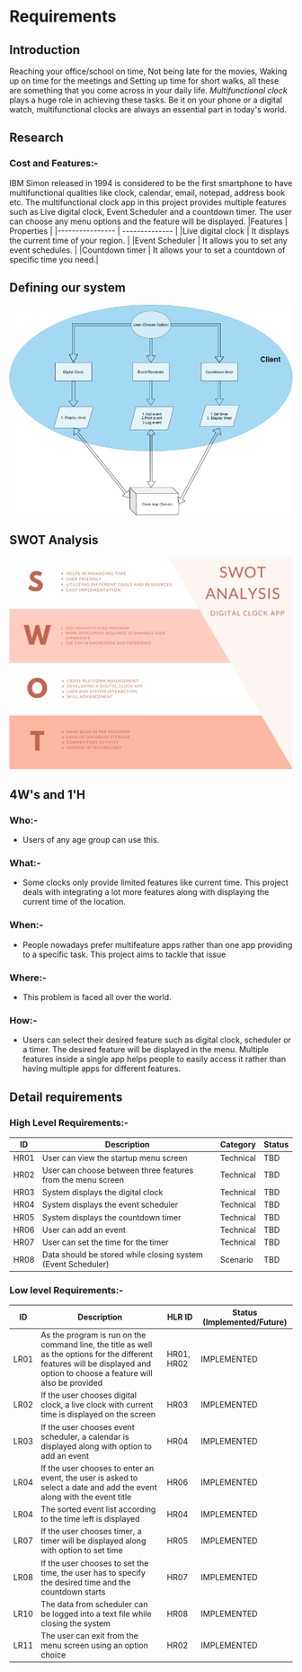 # Requirements

## Introduction

Reaching your office/school on time, Not being late for the movies, Waking up on time for the meetings and Setting up time for short walks, all these are something that you come across in your daily life. _Multifunctional clock_ plays a huge role in achieving these tasks. Be it on your phone or a digital watch, multifunctional clocks are always an essential part in today's world.


## Research

### Cost and Features:-
 IBM Simon released in 1994 is considered to be the first smartphone to have multifunctional qualities like clock, calendar, email, notepad, address book etc. 
The multifunctional clock app in this project provides multiple features such as Live digital clock, Event Scheduler and a countdown timer. The user can choose any menu options and the feature will be displayed.
|Features | Properties |
|---------------- | -------------- |
|Live digital clock | It displays the current time of your region. |
|Event Scheduler | It allows you to set any event schedules. |
|Countdown timer | It allows your to set a countdown of specific time you need.|

## Defining our system

![Defining system](/1_Requirements/systemdesign.png)

## SWOT Analysis

![Swot Analysis](/1_Requirements/swotanalysis.png)

## 4W&#39;s and 1&#39;H

### Who:-

- Users of any age group can use this.

### What:-

- Some clocks only provide limited features like current time. This project deals with integrating a lot more features along with displaying the current time of the location.

### When:-

- People nowadays prefer multifeature apps rather than one app providing to a specific task. This project aims to tackle that issue

### Where:-

- This problem is faced all over the world.

### How:-

- Users can select their desired feature such as digital clock, scheduler or a timer. The desired feature will be displayed in the menu. Multiple features inside a single app helps people to easily access it rather than having multiple apps for different features.

## Detail requirements

### High Level Requirements:-

| ID   | Description                                                 | Category  | Status |
| ---- | ----------------------------------------------------------- | --------- | ------ |
| HR01 | User can view the startup menu screen                       | Technical | TBD    |
| HR02 | User can choose between three features from the menu screen | Technical | TBD    |
| HR03 | System displays the digital clock                           | Technical | TBD    |
| HR04 | System displays the event scheduler                         | Technical | TBD    |
| HR05 | System displays the countdown timer                         | Technical | TBD    |
| HR06 | User can add an event                                       | Technical | TBD    |
| HR07 | User can set the time for the timer                         | Technical | TBD    |
| HR08 | Data should be stored while closing system (Event Scheduler) | Scenario  | TBD    |

### Low level Requirements:-

| ID   | Description                                                                                                                                                                   | HLR ID     | Status (Implemented/Future) |
| ---- | ----------------------------------------------------------------------------------------------------------------------------------------------------------------------------- | ---------- | --------------------------- |
| LR01 | As the program is run on the command line, the title as well as the options for the different features will be displayed and option to choose a feature will also be provided | HR01, HR02 |   IMPLEMENTED           |              
| LR02 | If the user chooses digital clock, a live clock with current time is displayed on the screen | HR03       |    IMPLEMENTED                         |
| LR03 | If the user chooses event scheduler, a calendar is displayed along with option to add an event| HR04       |   IMPLEMENTED                          |
| LR04 | If the user chooses to enter an event, the user is asked to select a date and add the event along with the event title | HR06 |   IMPLEMENTED                          |
| LR04 | The sorted event list according to the time left is displayed| HR04 |      IMPLEMENTED                       |
| LR07 | If the user chooses timer, a timer will be displayed along with option to set time  | HR05       |    IMPLEMENTED                         |
| LR08 | If the user chooses to set the time, the user has to specify the desired time and the countdown starts | HR07      |  IMPLEMENTED                            |
| LR10 | The data from scheduler can be logged into a text file while closing the system  | HR08       |        IMPLEMENTED                     |
| LR11 | The user can exit from the menu screen using an option choice| HR02       |      IMPLEMENTED                       |
